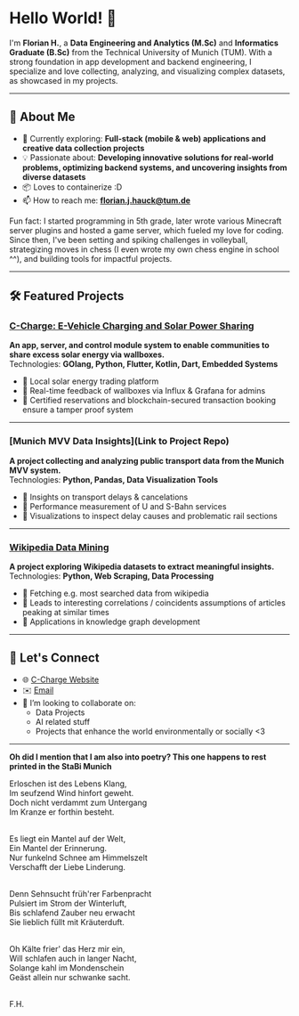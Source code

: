 
# Hello World! 👋
I'm **Florian H.**, a **Data Engineering and Analytics (M.Sc)** and **Informatics Graduate (B.Sc)** from the Technical University of Munich (TUM).
With a strong foundation in app development and backend engineering, I specialize and love collecting, analyzing, and visualizing complex datasets, as showcased in my projects.

---

## 🚀 About Me
- 🌱 Currently exploring: **Full-stack (mobile & web) applications and creative data collection projects**
- 💡 Passionate about: **Developing innovative solutions for real-world problems, optimizing backend systems, and uncovering insights from diverse datasets**
- 📦 Loves to containerize :D
- 📫 How to reach me: **florian.j.hauck@tum.de**

Fun fact: I started programming in 5th grade, later wrote various Minecraft server plugins and hosted a game server, which fueled my love for coding.
Since then, I've been setting and spiking challenges in volleyball, strategizing moves in chess (I even wrote my own chess engine in school ^^), and building tools for impactful projects.

---

## 🛠️ Featured Projects

### [C-Charge: E-Vehicle Charging and Solar Power Sharing](https://cchaindev.db.in.tum.de)
**An app, server, and control module system to enable communities to share excess solar energy via wallboxes.**  
Technologies: **GOlang, Python, Flutter, Kotlin, Dart, Embedded Systems**  
- 🌟 Local solar energy trading platform
- 🌟 Real-time feedback of wallboxes via Influx & Grafana for admins
- 🌟 Certified reservations and blockchain-secured transaction booking ensure a tamper proof system

---

### [Munich MVV Data Insights](Link to Project Repo)
**A project collecting and analyzing public transport data from the Munich MVV system.**  
Technologies: **Python, Pandas, Data Visualization Tools**  
- 🌟 Insights on transport delays & cancelations
- 🌟 Performance measurement of U and S-Bahn services
- 🌟 Visualizations to inspect delay causes and problematic rail sections

---

### [Wikipedia Data Mining](https://github.com/JuliaPelzer/check25)
**A project exploring Wikipedia datasets to extract meaningful insights.**  
Technologies: **Python, Web Scraping, Data Processing**  
- 🌟 Fetching e.g. most searched data from wikipedia 
- 🌟 Leads to interesting correlations / coincidents assumptions of articles peaking at similar times
- 🌟 Applications in knowledge graph development

---
<!--
## 📈 GitHub Stats

![Your GitHub Stats](https://github-readme-stats.vercel.app/api?username=Floskelium&show_icons=true&theme=radical)

---
-->

## 🤝 Let's Connect
- 🌐 [C-Charge Website](https://cchaindev.db.in.tum.de)
- ✉️ [Email](florian.j.hauck@tum.de)
- 👯 I’m looking to collaborate on:
  - Data Projects
  - AI related stuff
  - Projects that enhance the world environmentally or socially <3

---

**Oh did I mention that I am also into poetry? This one happens to rest printed in the StaBi Munich**

Erloschen ist des Lebens Klang,\
Im seufzend Wind hinfort geweht.\
Doch nicht verdammt zum Untergang\
Im Kranze er forthin besteht.\
&nbsp; 

Es liegt ein Mantel auf der Welt,\
Ein Mantel der Erinnerung.\
Nur funkelnd Schnee am Himmelszelt\
Verschafft der Liebe Linderung.\
&nbsp; 

Denn Sehnsucht früh'rer Farbenpracht\
Pulsiert im Strom der Winterluft,\
Bis schlafend Zauber neu erwacht\
Sie lieblich füllt mit Kräuterduft.\
&nbsp; 

Oh Kälte frier' das Herz mir ein,\
Will schlafen auch in langer Nacht,\
Solange kahl im Mondenschein\
Geäst allein nur schwanke sacht.\
&nbsp; 

F.H.



<!--
**Floskelium/Floskelium** is a ✨ _special_ ✨ repository because its `README.md` (this file) appears on your GitHub profile.

Here are some ideas to get you started:

- 🔭 I’m currently working on ...
- 🌱 I’m currently learning ...
- 👯 I’m looking to collaborate on ...
- 🤔 I’m looking for help with ...
- 💬 Ask me about ...
- 📫 How to reach me: ...
- ⚡ Fun fact: ...
-->
